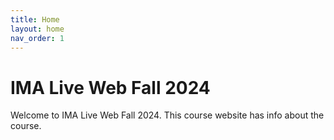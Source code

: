 ```yaml
---
title: Home
layout: home
nav_order: 1
---
```


# IMA Live Web Fall 2024 

Welcome to IMA Live Web Fall 2024.  This course website has info about the course.